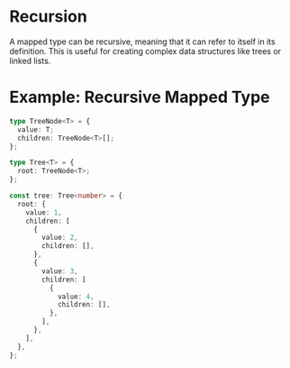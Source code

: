 # Recursion

A mapped type can be recursive, meaning that it can refer to itself in its definition. This is useful for creating complex data structures like trees or linked lists.

# Example: Recursive Mapped Type

```ts
type TreeNode<T> = {
  value: T;
  children: TreeNode<T>[];
};

type Tree<T> = {
  root: TreeNode<T>;
};

const tree: Tree<number> = {
  root: {
    value: 1,
    children: [
      {
        value: 2,
        children: [],
      },
      {
        value: 3,
        children: [
          {
            value: 4,
            children: [],
          },
        ],
      },
    ],
  },
};
```
